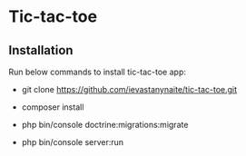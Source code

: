 Tic-tac-toe
========================

Installation
--------------

Run below commands to install tic-tac-toe app:

  * git clone https://github.com/ievastanynaite/tic-tac-toe.git

  * composer install

  * php bin/console doctrine:migrations:migrate

  * php bin/console server:run
